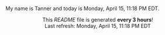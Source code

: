 My name is Tanner and today is Monday, April 15, 11:18 PM EDT.

<p align="center">This <i>README</i> file is generated <b>every 3 hours</b>!</br>Last refresh: Monday, April 15, 11:18 PM EDT<br /></p>

